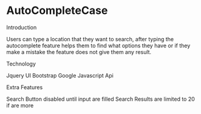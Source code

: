 # AutoCompleteCase

Introduction

Users can type a location that they want to search, after typing the autocomplete feature helps them to find what options they
have or if they make a mistake the feature does not give them any result.

Technology

Jquery UI
Bootstrap
Google Javascript Api

Extra Features

Search Button disabled until input are filled
Search Results are limited to 20 if are more
